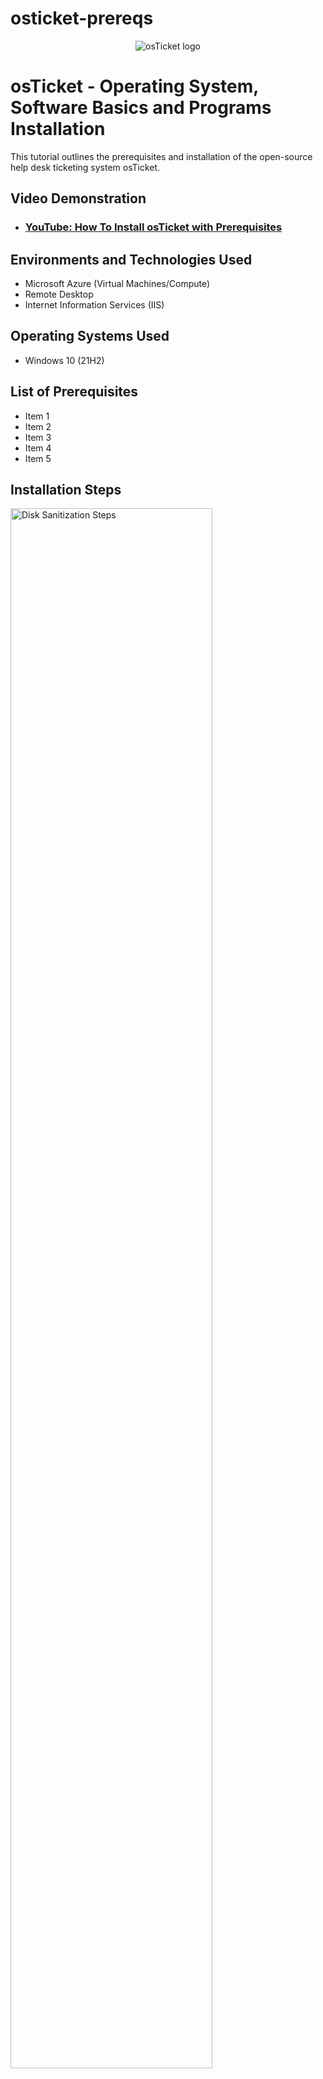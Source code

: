 # osticket-prereqs
<p align="center">
<img src="https://i.imgur.com/Clzj7Xs.png" alt="osTicket logo"/>
</p>

<h1>osTicket - Operating System, Software Basics and Programs Installation</h1>
This tutorial outlines the prerequisites and installation of the open-source help desk ticketing system osTicket.<br />


<h2>Video Demonstration</h2>

- ### [YouTube: How To Install osTicket with Prerequisites](https://www.youtube.com)

<h2>Environments and Technologies Used</h2>

- Microsoft Azure (Virtual Machines/Compute)
- Remote Desktop
- Internet Information Services (IIS)

<h2>Operating Systems Used </h2>

- Windows 10</b> (21H2)

<h2>List of Prerequisites</h2>

- Item 1
- Item 2
- Item 3
- Item 4
- Item 5

<h2>Installation Steps</h2>

<p>
<img src=https://i.imgur.com/Lghow1d.png height="80%" width="80%" alt="Disk Sanitization Steps"/>
</p>
<p>
Introduction.
<br />

<p>
<img src="https://i.imgur.com/foLnYeS.png height="80%" width="80%" alt="Disk Sanitization Steps"/>
</p>
<p>
Creating Virtual Machine to install osTicket application using Microsoft Azure Sofeware.
</p>
<br />

<p>
<img src="https://camo.githubusercontent.com/f0577f8043e93e8788b5d608e3fd8fbe39d02bdae2461aa57cb996d19bf4114e/68747470733a2f2f692e696d6775722e636f6d2f66656945776f302e706e67" height="80%" width="80%" alt="Disk Sanitization Steps"/>
</p>
<p>
Connect to the Virtual Machine through Remote Desktop.
</p>
<br />

<p>
<img src="https://i.imgur.com/FMXMPBb.png height="80%" width="80%" alt="Disk Sanitization Steps"/>
</p>
<p>
Creating Virtual Machine to install osTicket application using Microsoft Azure Sofeware.
</p>
<br />

<p>
<img src="https://i.imgur.com/8kUB2Xn.png height="80%" width="80%" alt="Disk Sanitization Steps"/>
</p>
<p>
Creating Virtual Machine to install osTicket application using Microsoft Azure Sofeware.
</p>
<br />

<p>
<img src="https://i.imgur.com/pOjDJVZ.png height="80%" width="80%" alt="Disk Sanitization Steps"/>
</p>
<p>
Creating Virtual Machine to install osTicket application using Microsoft Azure Sofeware.
</p>
<br />
